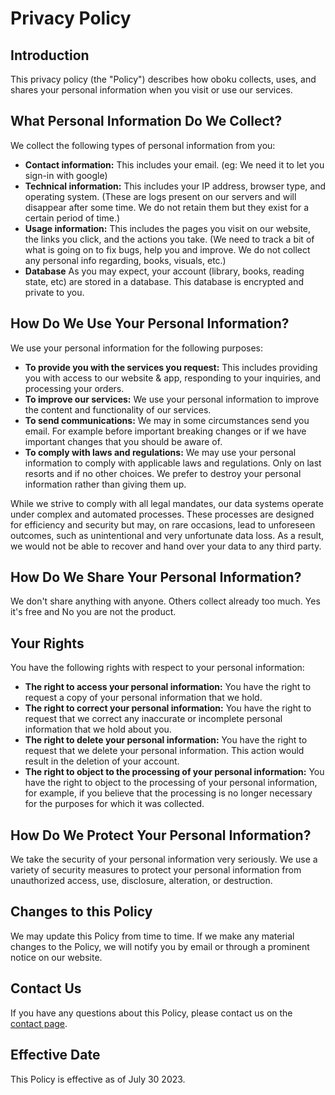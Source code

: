 # Privacy Policy

## Introduction

This privacy policy (the "Policy") describes how oboku collects, uses, and shares your personal information when you visit or use our services.

## What Personal Information Do We Collect?

We collect the following types of personal information from you:

- **Contact information:** This includes your email. (eg: We need it to let you sign-in with google)
- **Technical information:** This includes your IP address, browser type, and operating system. (These are logs present on our servers and will disappear after some time. We do not retain them but they exist for a certain period of time.)
- **Usage information:** This includes the pages you visit on our website, the links you click, and the actions you take. (We need to track a bit of what is going on to fix bugs, help you and improve. We do not collect any personal info regarding, books, visuals, etc.)
- **Database** As you may expect, your account (library, books, reading state, etc) are stored in a database. This database is encrypted and private to you.

## How Do We Use Your Personal Information?

We use your personal information for the following purposes:

- **To provide you with the services you request:** This includes providing you with access to our website & app, responding to your inquiries, and processing your orders.
- **To improve our services:** We use your personal information to improve the content and functionality of our services.
- **To send communications:** We may in some circumstances send you email. For example before important breaking changes or if we have important changes that you should be aware of.
- **To comply with laws and regulations:** We may use your personal information to comply with applicable laws and regulations. Only on last resorts and if no other choices. We prefer to destroy your personal information rather than giving them up.

While we strive to comply with all legal mandates, our data systems operate under complex and automated processes. These processes are designed for efficiency and security but may, on rare occasions, lead to unforeseen outcomes, such as unintentional and very unfortunate data loss. As a result, we would not
be able to recover and hand over your data to any third party.

## How Do We Share Your Personal Information?

We don't share anything with anyone. Others collect already too much. Yes it's free and No you are not the product.

## Your Rights

You have the following rights with respect to your personal information:

- **The right to access your personal information:** You have the right to request a copy of your personal information that we hold.
- **The right to correct your personal information:** You have the right to request that we correct any inaccurate or incomplete personal information that we hold about you.
- **The right to delete your personal information:** You have the right to request that we delete your personal information. This action would result in the deletion of your account.
- **The right to object to the processing of your personal information:** You have the right to object to the processing of your personal information, for example, if you believe that the processing is no longer necessary for the purposes for which it was collected.

## How Do We Protect Your Personal Information?

We take the security of your personal information very seriously. We use a variety of security measures to protect your personal information from unauthorized access, use, disclosure, alteration, or destruction.

## Changes to this Policy

We may update this Policy from time to time. If we make any material changes to the Policy, we will notify you by email or through a prominent notice on our website.

## Contact Us

If you have any questions about this Policy, please contact us on the [contact page](/contact).

## Effective Date

This Policy is effective as of July 30 2023.
